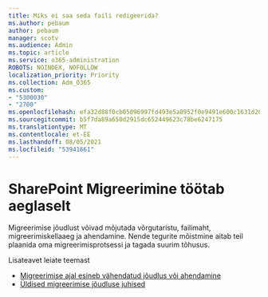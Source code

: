 ```yaml
---
title: Miks ei saa seda faili redigeerida?
ms.author: pebaum
author: pebaum
manager: scotv
ms.audience: Admin
ms.topic: article
ms.service: o365-administration
ROBOTS: NOINDEX, NOFOLLOW
localization_priority: Priority
ms.collection: Adm_O365
ms.custom:
- "5300030"
- "2700"
ms.openlocfilehash: efa32d88f0cb05096997fd493e5a8952f0e9491e600c1631d206c304f0f39f0e
ms.sourcegitcommit: b5f7da89a650d2915dc652449623c78be6247175
ms.translationtype: MT
ms.contentlocale: et-EE
ms.lasthandoff: 08/05/2021
ms.locfileid: "53941661"
---
```

# <a name="sharepoint-migration-is-running-slowly"></a>SharePoint Migreerimine töötab aeglaselt

Migreerimise jõudlust võivad mõjutada võrgutaristu, failimaht, migreerimiskellaaeg ja ahendamine. Nende tegurite mõistmine aitab teil plaanida oma migreerimisprotsessi ja tagada suurim tõhusus.

Lisateavet leiate teemast

- [Migreerimise ajal esineb vähendatud jõudlus või ahendamine](https://docs.microsoft.com/sharepointmigration/sharepoint-online-and-onedrive-migration-speed#faq-and-troubleshooting)
- [Üldised migreerimise jõudluse juhised](https://docs.microsoft.com/sharepointmigration/sharepoint-online-and-onedrive-migration-speed)
